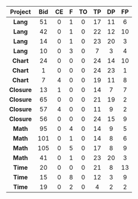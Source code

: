 ﻿ **Project** | **Bid** | **CE** | **F** | **TO** | **TP** | **DP** | **FP** 
:-----------:|:-------:|:------:|:-----:|:------:|:------:|:------:|:------:
 **Lang**    | 51      | 0      | 1     | 0      | 17     | 11     | 6      
 **Lang**    | 42      | 0      | 1     | 0      | 22     | 12     | 10     
 **Lang**    | 14      | 0      | 1     | 0      | 23     | 20     | 3      
 **Lang**    | 10      | 0      | 3     | 0      | 7      | 3      | 4      
 **Chart**   | 24      | 0      | 0     | 0      | 24     | 14     | 10     
 **Chart**   | 1       | 0      | 0     | 0      | 24     | 23     | 1      
 **Chart**   | 7       | 4      | 0     | 0      | 19     | 11     | 8      
 **Closure** | 13      | 1      | 0     | 0      | 14     | 7      | 7      
 **Closure** | 65      | 0      | 0     | 0      | 21     | 19     | 2      
 **Closure** | 57      | 4      | 0     | 0      | 11     | 9      | 2      
 **Closure** | 56      | 0      | 0     | 0      | 24     | 15     | 9      
 **Math**    | 95      | 0      | 4     | 0      | 14     | 9      | 5      
 **Math**    | 101     | 0      | 1     | 0      | 14     | 8      | 6      
 **Math**    | 105     | 0      | 5     | 0      | 17     | 8      | 9      
 **Math**    | 41      | 0      | 1     | 0      | 23     | 20     | 3      
 **Time**    | 20      | 0      | 0     | 0      | 21     | 8      | 13     
 **Time**    | 15      | 0      | 8     | 0      | 12     | 3      | 9      
 **Time**    | 19      | 0      | 2     | 0      | 4      | 2      | 2      

